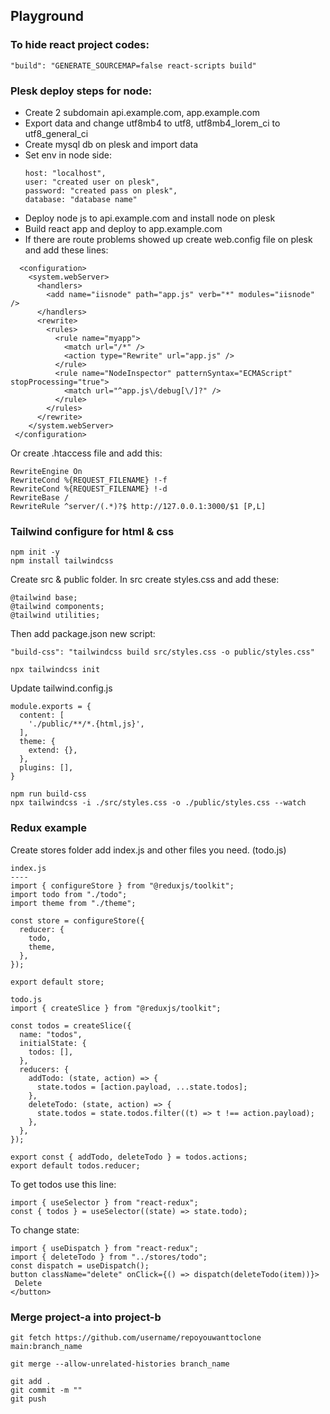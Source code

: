 ## Playground

### To hide react project codes:

```
"build": "GENERATE_SOURCEMAP=false react-scripts build"
```

### Plesk deploy steps for node:

- Create 2 subdomain api.example.com, app.example.com
- Export data and change utf8mb4 to utf8, utf8mb4_lorem_ci to utf8_general_ci
- Create mysql db on plesk and import data
- Set env in node side:
  ```
  host: "localhost",
  user: "created user on plesk",
  password: "created pass on plesk",
  database: "database name"
  ```
- Deploy node js to api.example.com and install node on plesk
- Build react app and deploy to app.example.com
- If there are route problems showed up create web.config file on plesk and add these lines:

```
  <configuration>
    <system.webServer>
      <handlers>
        <add name="iisnode" path="app.js" verb="*" modules="iisnode" />
      </handlers>
      <rewrite>
        <rules>
          <rule name="myapp">
            <match url="/*" />
            <action type="Rewrite" url="app.js" />
          </rule>
          <rule name="NodeInspector" patternSyntax="ECMAScript" stopProcessing="true">
            <match url="^app.js\/debug[\/]?" />
          </rule>
        </rules>
      </rewrite>
    </system.webServer>
 </configuration>
```

Or create .htaccess file and add this:

```
RewriteEngine On
RewriteCond %{REQUEST_FILENAME} !-f
RewriteCond %{REQUEST_FILENAME} !-d
RewriteBase /
RewriteRule ^server/(.*)?$ http://127.0.0.1:3000/$1 [P,L]
```

### Tailwind configure for html & css

```
npm init -y
npm install tailwindcss
```

Create src & public folder. In src create styles.css and add these:

```
@tailwind base;
@tailwind components;
@tailwind utilities;
```

Then add package.json new script:

```
"build-css": "tailwindcss build src/styles.css -o public/styles.css"
```

```
npx tailwindcss init
```

Update tailwind.config.js

```
module.exports = {
  content: [
    './public/**/*.{html,js}',
  ],
  theme: {
    extend: {},
  },
  plugins: [],
}
```

```
npm run build-css
npx tailwindcss -i ./src/styles.css -o ./public/styles.css --watch
```

### Redux example

Create stores folder add index.js and other files you need. (todo.js)

```
index.js
----
import { configureStore } from "@reduxjs/toolkit";
import todo from "./todo";
import theme from "./theme";

const store = configureStore({
  reducer: {
    todo,
    theme,
  },
});

export default store;
```

```
todo.js
import { createSlice } from "@reduxjs/toolkit";

const todos = createSlice({
  name: "todos",
  initialState: {
    todos: [],
  },
  reducers: {
    addTodo: (state, action) => {
      state.todos = [action.payload, ...state.todos];
    },
    deleteTodo: (state, action) => {
      state.todos = state.todos.filter((t) => t !== action.payload);
    },
  },
});

export const { addTodo, deleteTodo } = todos.actions;
export default todos.reducer;
```

To get todos use this line:

```
import { useSelector } from "react-redux";
const { todos } = useSelector((state) => state.todo);
```

To change state:

```
import { useDispatch } from "react-redux";
import { deleteTodo } from "../stores/todo";
const dispatch = useDispatch();
button className="delete" onClick={() => dispatch(deleteTodo(item))}>
 Delete
</button>
```

### Merge project-a into project-b

```
git fetch https://github.com/username/repoyouwanttoclone main:branch_name
```
```
git merge --allow-unrelated-histories branch_name
```
```
git add .
git commit -m ""
git push
```